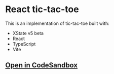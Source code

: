 # React tic-tac-toe

This is an implementation of tic-tac-toe built with:

- XState v5 beta
- React
- TypeScript
- Vite

## [Open in CodeSandbox](https://codesandbox.io/p/sandbox/github/statelyai/xstate/tree/next/examples/react-tic-tac-toe)
